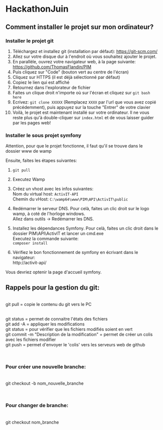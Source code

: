 # HackathonJuin

## Comment installer le projet sur mon ordinateur?
### Installer le projet git
1. Téléchargez et installez git (installation par défaut): https://git-scm.com/
2. Allez sur votre disque dur à l'endroit où vous souhaitez ajouter le projet.
3. En parallèle, ouvrez votre navigateur web, à la page suivante: https://github.com/ThomasFlandin/PIM
4. Puis cliquez sur "Code" (bouton vert au centre de l'écran)
5. Cliquez sur HTTPS (il est déjà sélectionné par défaut)
6. Copiez le lien qui est affiché
7. Retournez dans l'explorateur de fichier
8. Faites un clique droit n'importe où sur l'écran et cliquez sur `git bash here`
9. Ecrivez: `git clone XXXXX` (Remplacez `XXXX` par l'url que vous avez copié précédemment), puis appuyez sur la touche "Entrer" de votre clavier
10. Voilà, le projet est maintenant installé sur votre ordinateur. Il ne vous reste plus qu'à double-cliquer sur `index.html` et de vous laisser guider par les pages web!

### Installer le sous projet symfony
Attention, pour que le projet fonctionne, il faut qu'il se trouve dans le dossier www de wamp

Ensuite, faites les étapes suivantes:

1. `git pull`

2. Executez Wamp

3. Créez un vhost avec les infos suivantes:<br />
Nom du virtual host: `ActivIT-API`<br />
Chemin du vHost: `C:\wamp64\www\PIM\API\ActivIT\public`<br />


4. Redémarrer le serveur DNS. Pour celà, faites un clic droit sur le logo wamp, à coté de l'horloge windows.<br />
Allez dans outils -> Redémarrer les DNS.

5. Installez les dépendances Symfony. Pour celà, faites un clic droit dans le dossier PIM\API\ActivIT et lancer un cmd.exe<br />
Executez la commande suivante:<br />
`composer install`


6. Vérifiez le bon fonctionnement de symfony en écrivant dans le navigateur:<br />
http://activit-api/

Vous devriez optenir la page d'accueil symfony.


## Rappels pour la gestion du git:
<br />
git pull = copie le contenu du git vers le PC<br />
<br />

git status = permet de connaitre l'états des fichiers <br />
git add -A = appliquer les modifications<br />
git status = pour vérifier que les fichiers modifiés soient en vert<br />
git commit -m "Description de la modification"  = permet de créer un colis avec les fichiers modifier<br />
git push = permet d'envoyer le 'colis' vers les serveurs web de github<br />

<br />

### Pour créer une nouvelle branche:<br/><br/>

git checkout -b nom_nouvelle_branche<br/>

<br />

### Pour changer de branche:<br/><br/>
git checkout nom_branche<br/>
